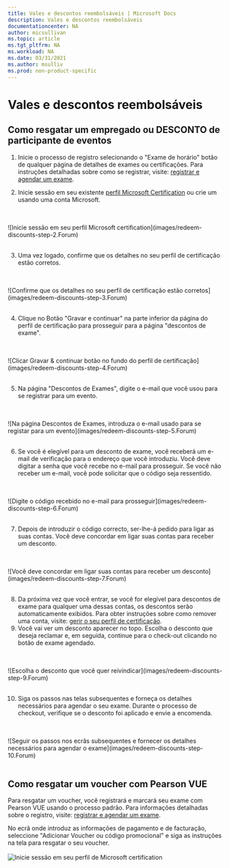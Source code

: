```yaml
---
title: Vales e descontos reembolsáveis | Microsoft Docs
description: Vales e descontos reembolsáveis
documentationcenter: NA
author: micsullivan
ms.topic: article
ms.tgt_pltfrm: NA
ms.workload: NA
ms.date: 03/31/2021
ms.author: msulliv
ms.prod: non-product-specific
---
```


# Vales e descontos reembolsáveis

## Como resgatar um empregado ou DESCONTO de participante de eventos

1. Inicie o processo de registro selecionando o "Exame de horário" botão de qualquer página de detalhes de exames ou certificações. Para instruções detalhadas sobre como se registrar, visite: [registrar e agendar um exame](/learn/certifications/register-schedule-exam).

2. Inicie sessão em seu existente [perfil Microsoft Certification](/learn/certifications/manage-certification-profile) ou crie um usando uma conta Microsoft.
<br/>
<br/>
![Inicie sessão em seu perfil Microsoft certification](images/redeem-discounts-step-2.Forum)
<br/>
<br/>

3. Uma vez logado, confirme que os detalhes no seu perfil de certificação estão corretos.
<br/>
<br/>
![Confirme que os detalhes no seu perfil de certificação estão corretos](images/redeem-discounts-step-3.Forum)
<br/>
<br/>

4. Clique no Botão "Gravar e continuar" na parte inferior da página do perfil de certificação para prosseguir para a página "descontos de exame".
<br/>
<br/>
![Clicar Gravar & continuar botão no fundo do perfil de certificação](images/redeem-discounts-step-4.Forum)
<br/>
<br/>

5. Na página "Descontos de Exames", digite o e-mail que você usou para se registrar para um evento.
<br/>
<br/>
![Na página Descontos de Exames, introduza o e-mail usado para se registar para um evento](images/redeem-discounts-step-5.Forum)
<br/>
<br/>

6. Se você é elegível para um desconto de exame, você receberá um e-mail de verificação para o endereço que você introduziu. Você deve digitar a senha que você recebe no e-mail para prosseguir. Se você não receber um e-mail, você pode solicitar que o código seja ressentido.
<br/>
<br/>
![Digite o código recebido no e-mail para prosseguir](images/redeem-discounts-step-6.Forum)
<br/>
<br/>

7. Depois de introduzir o código correcto, ser-lhe-á pedido para ligar as suas contas. Você deve concordar em ligar suas contas para receber um desconto.
<br/>
<br/>
![Você deve concordar em ligar suas contas para receber um desconto](images/redeem-discounts-step-7.Forum)
<br/>
<br/>

8. Da próxima vez que você entrar, se você for elegível para descontos de exame para qualquer uma dessas contas, os descontos serão automaticamente exibidos. Para obter instruções sobre como remover uma conta, visite: [gerir o seu perfil de certificação](/learn/certifications/manage-certification-profile).
9. Você vai ver um desconto aparecer no topo. Escolha o desconto que deseja reclamar e, em seguida, continue para o check-out clicando no botão de exame agendado.
<br/>
<br/>
![Escolha o desconto que você quer reivindicar](images/redeem-discounts-step-9.Forum)
<br/>
<br/>

10. Siga os passos nas telas subsequentes e forneça os detalhes necessários para agendar o seu exame. Durante o processo de checkout, verifique se o desconto foi aplicado e envie a encomenda.
<br/>
<br/>
![Seguir os passos nos ecrãs subsequentes e fornecer os detalhes necessários para agendar o exame](images/redeem-discounts-step-10.Forum)
<br/>
<br/>

## Como resgatar um voucher com Pearson VUE

Para resgatar um voucher, você registrará e marcará seu exame com Pearson VUE usando o processo padrão. Para informações detalhadas sobre o registro, visite: [registrar e agendar um exame](/learn/certifications/register-schedule-exam). 

No ecrã onde introduz as informações de pagamento e de facturação, seleccione "Adicionar Voucher ou código promocional” e siga as instruções na tela para resgatar o seu voucher.
<br/>
<br/>
![Inicie sessão em seu perfil de Microsoft certification](images/redeem-discounts-payment-and-billing.Forum)